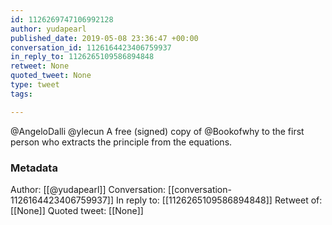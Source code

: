 ```yaml
---
id: 1126269747106992128
author: yudapearl
published_date: 2019-05-08 23:36:47 +00:00
conversation_id: 1126164423406759937
in_reply_to: 1126265109586894848
retweet: None
quoted_tweet: None
type: tweet
tags:

---
```


@AngeloDalli @ylecun A free (signed) copy of @Bookofwhy to the first person who extracts the principle from the equations.

### Metadata

Author: [[@yudapearl]]
Conversation: [[conversation-1126164423406759937]]
In reply to: [[1126265109586894848]]
Retweet of: [[None]]
Quoted tweet: [[None]]
